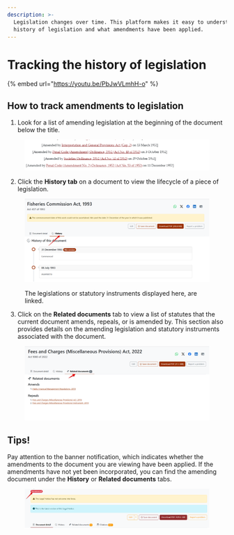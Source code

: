 ```yaml
---
description: >-
  Legislation changes over time. This platform makes it easy to understand the
  history of legislation and what amendments have been applied.
---
```


# Tracking the history of legislation

{% embed url="https://youtu.be/PbJwVLmhH-o" %}

## How to track amendments to legislation&#x20;

1. Look for a list of amending legislation at the beginning of the document below the title.

<figure><img src="../.gitbook/assets/ghalii--legislation 7 (1).png" alt=""><figcaption></figcaption></figure>

2. Click the **History tab** on a document to view the lifecycle of a piece of legislation.

<figure><img src="../.gitbook/assets/ghalii--legislation 8.png" alt=""><figcaption><p>The legislations or statutory instruments displayed here, are linked.</p></figcaption></figure>

3. Click on the **Related documents** tab to view a list of statutes that the current document amends, repeals, or is amended by. This section also provides details on the amending legislation and statutory instruments associated with the document.

<figure><img src="../.gitbook/assets/ghalii--legislation 9.png" alt=""><figcaption></figcaption></figure>

## Tips!

Pay attention to the banner notification, which indicates whether the amendments to the document you are viewing have been applied. If the amendments have not yet been incorporated, you can find the amending document under the **History** or **Related documents** tabs.

<figure><img src="../.gitbook/assets/ghalii--legislation 10.png" alt=""><figcaption></figcaption></figure>